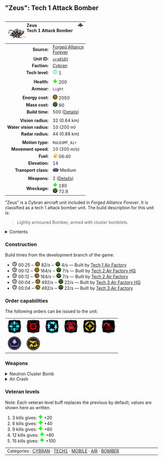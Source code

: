 "Zeus": Tech 1 Attack Bomber
----
<table align="right">
    <thead>
        <tr>
            <th align="left" colspan="2">
                <img align="left" src="icons/units/URA0103_icon.png" title="Zeus unit icon" /><img align="right" src="icons/strategicicons/icon_bomber1_directfire_rest.png" title="icon_bomber1_directfire" />Zeus<br />Tech 1 Attack Bomber
            </th>
        </tr>
    </thead>
    <tbody>
        <tr>
            <td align="right"><strong>Source:</strong></td>
            <td><a href="Forged Alliance Forever">Forged Alliance<br />Forever</a></td>
        </tr>
        <tr>
            <td align="right"><strong>Unit ID:</strong></td>
            <td><a href="https://github.com/FAForever/fa/D:/faf-development/fa/units/URA0103/URA0103_unit.bp"><code>ura0103</code></a></td>
        </tr>
        <tr>
            <td align="right"><strong>Faction:</strong></td>
            <td><a href="categories.CYBRAN">Cybran</a></td>
        </tr>
        <tr>
            <td align="right"><strong>Tech level:</strong></td>
            <td><img src="icons/T1.png" title="Tech 1" /> 1</td>
        </tr>
        <tr><td align="center" colspan="2"></td></tr>
        <tr>
            <td align="right"><strong>Health:</strong></td>
            <td><img src="icons/health.png" title="Health" /> 200</td>
        </tr>
        <tr>
            <td align="right"><strong>Armour:</strong></td>
            <td><code>Light</code></td>
        </tr>
        <tr><td align="center" colspan="2"></td></tr>
        <tr>
            <td align="right"><strong>Energy cost:</strong></td>
            <td><img src="icons/energy.png" title="Energy" /> 2050</td>
        </tr>
        <tr>
            <td align="right"><strong>Mass cost:</strong></td>
            <td><img src="icons/mass.png" title="Mass" /> 90</td>
        </tr>
        <tr>
            <td align="right"><strong>Build time:</strong></td>
            <td>500 (<a href="#construction">Details</a>)</td>
        </tr>
        <tr><td align="center" colspan="2"></td></tr>
        <tr>
            <td align="right"><strong>Vision radius:</strong></td>
            <td> <span title="640 m, 0.40 mi">32 (0.64 km)</span></td>
        </tr>
        <tr>
            <td align="right"><strong>Water vision radius:</strong></td>
            <td> <span title="0.20 km, 0.12 mi">10 (200 m)</span></td>
        </tr>
        <tr>
            <td align="right"><strong>Radar radius:</strong></td>
            <td> <span title="880 m, 0.55 mi">44 (0.88 km)</span></td>
        </tr>
        <tr><td align="center" colspan="2"></td></tr>
        <tr>
            <td align="right"><strong>Motion type:</strong></td>
            <td><code>RULEUMT_Air</code></td>
        </tr>
        <tr>
            <td align="right"><strong>Movement speed:</strong></td>
            <td> <span title="720 km/h, 447 mph">10 (200 m/s)</span></td>
        </tr>
        <tr>
            <td align="right"><strong>Fuel:</strong></td>
            <td><img src="icons/fuel.png" title="Fuel" /> 06:40</td>
        </tr>
        <tr>
            <td align="right"><strong>Elevation:</strong></td>
            <td>14</td>
        </tr>
        <tr>
            <td align="right"><strong>Transport class:</strong></td>
            <td><img src="icons/attached.png" title="Attached" /> Medium</td>
        </tr>
        <tr><td align="center" colspan="2"></td></tr>
        <tr>
            <td align="right"><strong>Weapons:</strong></td>
            <td>2 (<a href="#weapons">Details</a>)</td>
        </tr>
        <tr>
            <td align="right"><strong>Wreckage:</strong></td>
            <td><img src="icons/health.png" title="Health" /> 180<br /><img src="icons/mass.png" title="Mass" /> 72.9</td>
        </tr>
    </tbody>
</table>

"Zeus" is a Cybran aircraft unit included in *Forged Alliance Forever*.
It is classified as a tech 1 attack bomber unit.
The build description for this unit is:

<blockquote>Lightly armoured Bomber, armed with cluster bomblets.</blockquote>

<details>
<summary>Contents</summary>

1. – <a href="#construction">Construction</a>
2. – <a href="#order-capabilities">Order capabilities</a>
3. – <a href="#weapons">Weapons</a>
4. – <a href="#veteran-levels">Veteran levels</a>
</details>

### Construction
Build times from the development branch of the game:
* <img src="icons/time.png" title="Time" /> 00:25 ‒ <img src="icons/energy.png" title="Energy" /> 82/s ‒ <img src="icons/mass.png" title="Mass" /> 4/s — Built by <a href="URB0102">Tech 1 Air Factory</a>
* <img src="icons/time.png" title="Time" /> 00:12 ‒ <img src="icons/energy.png" title="Energy" /> 164/s ‒ <img src="icons/mass.png" title="Mass" /> 7/s — Built by <a href="URB0202">Tech 2 Air Factory HQ</a>
* <img src="icons/time.png" title="Time" /> 00:12 ‒ <img src="icons/energy.png" title="Energy" /> 164/s ‒ <img src="icons/mass.png" title="Mass" /> 7/s — Built by <a href="ZRB9502">Tech 2 Air Factory</a>
* <img src="icons/time.png" title="Time" /> 00:04 ‒ <img src="icons/energy.png" title="Energy" /> 492/s ‒ <img src="icons/mass.png" title="Mass" /> 22/s — Built by <a href="URB0302">Tech 3 Air Factory HQ</a>
* <img src="icons/time.png" title="Time" /> 00:04 ‒ <img src="icons/energy.png" title="Energy" /> 492/s ‒ <img src="icons/mass.png" title="Mass" /> 22/s — Built by <a href="ZRB9602">Tech 3 Air Factory</a>

### Order capabilities
The following orders can be issued to the unit:
<table>
<td><img float="left" src="icons/orders/move.png" title="Move" /></td>
<td><img float="left" src="icons/orders/attack.png" title="Attack
Left click for attack order. Right click to toggle target priorities for sniping." /></td>
<td><img float="left" src="icons/orders/patrol.png" title="Patrol" /></td>
<td><img float="left" src="icons/orders/stop.png" title="Stop" /></td>
<td><img float="left" src="icons/orders/guard.png" title="Assist" /></td>
<td><img float="left" src="icons/orders/stand-ground.png" title="Fire State" /></td>
<tr>
<td><img float="left" src="icons/orders/load.png" title="Call Transport
Load into or onto another unit" /></td>
<td><img float="left" src="icons/orders/dock.png" title="Dock
Recall aircraft to nearest air staging facility for refueling and repairs" /></td>
</table>

### Weapons
<details>
<summary>Neutron Cluster Bomb</summary>
<p>
    <table>
        <tr>
            <td align="right"><strong>Target type:</strong></td>
            <td><code>RULEWTT_Unit</code><br />(Anti-Surface)</td>
        </tr>
        <tr>
            <td align="right"><strong>Projectile:</strong></td>
            <td><a href="Projectiles#cif-neutron-cluster-bomb-01"><code>CIFNeutronClusterBomb01</code></a></td>
        </tr>
        <tr>
            <td align="right"><strong>DPS estimate:</strong></td>
            <td>60 <span title="Note: This only counts listed stats.">(<u>?</u>)</span></td>
        </tr>
        <tr>
            <td align="right"><strong>Damage:</strong></td>
            <td>50 <span title="Note: This doesn't count some scripted effects.">(<u>?</u>)</span></td>
        </tr>
        <tr>
            <td align="right"><strong>Damage radius:</strong></td>
            <td> <span title="0.06 km, 0.04 mi">3 (60 m)</span></td>
        </tr>
        <tr>
            <td align="right"><strong>Damage instances:</strong></td>
            <td>6 projectiles</td>
        </tr>
        <tr>
            <td align="right"><strong>Damage type:</strong></td>
            <td><code>Normal</code></td>
        </tr>
        <tr>
            <td align="right"><strong>Max range:</strong></td>
            <td> <span title="800 m, 0.50 mi">40 (0.8 km)</span></td>
        </tr>
        <tr>
            <td align="right"><strong>Firing cycle:</strong></td>
            <td>Once every 5.0s <span title="Note: This doesn't count additional delays such as charging, reloading, and others.">(<u>?</u>)</span></td>
        </tr>
        <tr>
            <td align="right"><strong>Flags:</strong></td>
            <td>Damage friendly</td>
        </tr>
    </table>
</p>
</details>
<details>
<summary>Air Crash</summary>
<p>
    <table>
        <tr>
            <td align="right"><strong>Damage:</strong></td>
            <td>100</td>
        </tr>
        <tr>
            <td align="right"><strong>Damage radius:</strong></td>
            <td> <span title="0.02 km, 0.01 mi">1 (20 m)</span></td>
        </tr>
        <tr>
            <td align="right"><strong>Damage type:</strong></td>
            <td><code>Normal</code></td>
        </tr>
        <tr>
            <td align="right"><strong>Flags:</strong></td>
            <td>Damage friendly</td>
        </tr>
    </table>
</p>
</details>


### Veteran levels
Note: Each veteran level buff replaces the previous by default; values are shown here as written.

1. 3 kills gives: <img src="icons/health.png" title="Health" /> +20
2. 6 kills gives: <img src="icons/health.png" title="Health" /> +40
3. 9 kills gives: <img src="icons/health.png" title="Health" /> +60
4. 12 kills gives: <img src="icons/health.png" title="Health" /> +80
5. 15 kills gives: <img src="icons/health.png" title="Health" /> +100

<table align="center">
<td width="1215px">Categories : 
<a href="categories.CYBRAN">CYBRAN</a> · 
<a href="_categories.TECH1">TECH1</a> · 
<a href="_categories.MOBILE">MOBILE</a> · 
<a href="_categories.AIR">AIR</a> · 
<a href="_categories.BOMBER">BOMBER</a></td>
</table>

